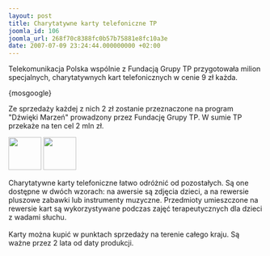 ```yaml
---
layout: post
title: Charytatywne karty telefoniczne TP
joomla_id: 106
joomla_url: 268f70c8388fc0b57b75881e8fc10a3e
date: 2007-07-09 23:24:44.000000000 +02:00
---
```

Telekomunikacja Polska wsp&oacute;lnie z Fundacją Grupy TP przygotowała milion specjalnych, charytatywnych kart telefonicznych w cenie 9 zł każda.<p>{mosgoogle}</p><p>Ze sprzedaży każdej z nich 2 zł zostanie przeznaczone na program &quot;Dźwięki Marzeń&quot; prowadzony przez Fundację Grupy TP. W sumie TP przekaże na ten cel 2 mln zł.</p> <p><a href="images/obrazy/tp-karta1.jpg" target="_blank"><img src="images/obrazy/tp-karta1s.jpg" border="0" alt=" " width="65" height="65" /></a> <a href="images/obrazy/tp-karta2.jpg" target="_blank"> <img src="images/obrazy/tp-karta2s.jpg" border="0" alt=" " width="65" height="65" /></a> </p><p>Charytatywne karty telefoniczne łatwo odr&oacute;żnić od pozostałych. Są one dostępne w dw&oacute;ch wzorach: na awersie są zdjęcia dzieci, a na rewersie pluszowe zabawki lub instrumenty muzyczne. Przedmioty umieszczone na rewersie kart są wykorzystywane podczas zajęć terapeutycznych dla dzieci z wadami słuchu. <br /><br />  Karty można kupić w punktach sprzedaży na terenie całego kraju. Są ważne przez 2 lata od daty produkcji. </p>
